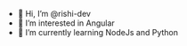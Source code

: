 - 👋 Hi, I’m @rishi-dev
- 👀 I’m interested in Angular 
- 🌱 I’m currently learning NodeJs and Python

<!---
rishi-dev/rishi-dev is a ✨ special ✨ repository because its `README.md` (this file) appears on your GitHub profile.
You can click the Preview link to take a look at your changes.
--->
